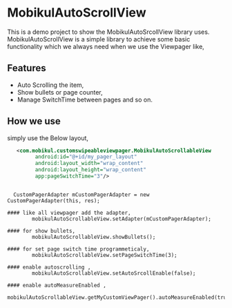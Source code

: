 # MobikulAutoScrollView

This is a demo project to show the MobikulAutoSrcollView library uses. MobikulAutoScrollView is a simple library to achieve some basic functionality which we always need when we use the Viewpager like,

## Features

* Auto Scrolling the item,
* Show bullets or page counter,
* Manage SwitchTime between pages and so on.


## How we use

simply use the Below layout,
```xml
   <com.mobikul.customswipeableviewpager.MobikulAutoScrollableView
         android:id="@+id/my_pager_layout"
         android:layout_width="wrap_content"
         android:layout_height="wrap_content"
         app:pageSwitchTime="3"/>
```

```Activity

  CustomPagerAdapter mCustomPagerAdapter = new CustomPagerAdapter(this, res);

#### like all viewpager add the adapter,
        mobikulAutoScrollableView.setAdapter(mCustomPagerAdapter);

#### for show bullets,
        mobikulAutoScrollableView.showBullets();

#### for set page switch time programmeticaly,
        mobikulAutoScrollableView.setPageSwitchTime(3);

#### enable autoscrolling ,
        mobikulAutoScrollableView.setAutoSrcollEnable(false);

#### enable autoMeasureEnabled ,
        mobikulAutoScrollableView.getMyCustomViewPager().autoMeasureEnabled(true);

